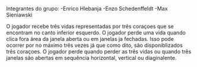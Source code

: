 Integrantes do grupo:
-Enrico Hlebanja
-Enzo Schedenffeldt
-Max Sieniawski

O jogador recebe três vidas representadas por três coraçoes que se encontram no canto inferior esquerdo. O jogador perde uma vida quando clica fora área da janela aberta ou em janelas ja fechadas. Isso pode ocorrer por no máximo três vezes já que como dito, são disponiblizados três coraçoes. O jogador perde quando perder as três vidas ou quando três janelas são abertas em sequência horizontal, vertical ou diaginalente.